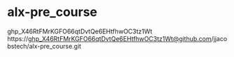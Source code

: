 # alx-pre_course
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
https://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@github.com/jjacobstech/alx-pre_course.git
